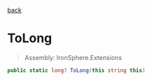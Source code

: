 ﻿

[back](/IronSphere.Extensions/types/StringCastingExtension)

# ToLong

> Assembly: IronSphere.Extensions

```csharp
public static long? ToLong(this string this)
```



 